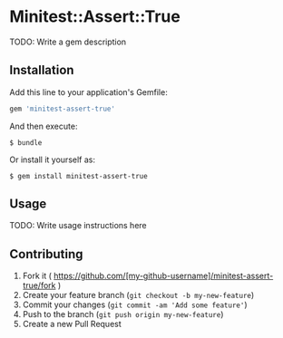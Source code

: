 # Minitest::Assert::True

TODO: Write a gem description

## Installation

Add this line to your application's Gemfile:

```ruby
gem 'minitest-assert-true'
```

And then execute:

    $ bundle

Or install it yourself as:

    $ gem install minitest-assert-true

## Usage

TODO: Write usage instructions here

## Contributing

1. Fork it ( https://github.com/[my-github-username]/minitest-assert-true/fork )
2. Create your feature branch (`git checkout -b my-new-feature`)
3. Commit your changes (`git commit -am 'Add some feature'`)
4. Push to the branch (`git push origin my-new-feature`)
5. Create a new Pull Request
